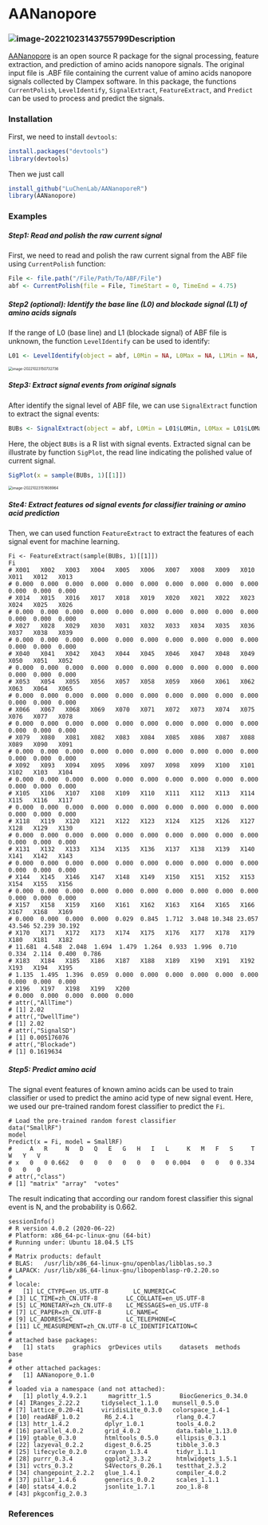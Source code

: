 AANanopore
======

### ![image-20221023143755799](./workflow.png)Description

[AANanopore](https://github.com/LuChenLab/AANanoporeR.git) is an open source R package for the signal processing, feature extraction, and prediction of amino acids nanopore signals. The original input file is .ABF file containing the current value of amino acids nanopore signals collected by Clampex software. In this package, the functions `CurrentPolish`, `LevelIdentify`, `SignalExtract`, `FeatureExtract`, and `Predict` can be used to process and predict the signals.

### Installation  

First, we need to install `devtools`:  

```R
install.packages("devtools")
library(devtools)
```

Then we just call  

```R
install_github("LuChenLab/AANanoporeR")
library(AANanopore)
```

### Examples

##### Step1: Read and polish the raw current signal

First, we need to read and polish the raw current signal from the ABF file using `CurrentPolish` function:

```R
File <- file.path("/File/Path/To/ABF/File")
abf <- CurrentPolish(file = File, TimeStart = 0, TimeEnd = 4.75)
```

##### Step2 (optional): Identify the base line (L0) and blockade signal (L1) of amino acids signals

If the range of L0 (base line) and L1 (blockade signal) of ABF file is unknown, the function `LevelIdentify` can be used to identify:

```R
L01 <- LevelIdentify(object = abf, L0Min = NA, L0Max = NA, L1Min = NA, L1Max = NA)
```

<img src="./inst/LevelIdentify.png" alt="image-20221023150732736" style="zoom: 50%;" />

##### Step3: Extract signal events from original signals

After identify the signal level of ABF file, we can use `SignalExtract` function to extract the signal events:

```R
BUBs <- SignalExtract(object = abf, L0Min = L01$L0Min, L0Max = L01$L0Max, L1Min = L01$L1Min, L1Max = L01$L1Max)
```

Here, the object `BUBs` is a R list with signal events. Extracted signal can be illustrate by function `SigPlot`, the read line indicating the polished value of current signal.

```R
SigPlot(x = sample(BUBs, 1)[[1]])
```

<img src="./inst/SignalPlot.png" alt="image-20221023151808964" style="zoom:50%;" />

##### Ste4: Extract features od signal events for classifier training or amino acid prediction

Then, we can used function `FeatureExtract` to extract the features of each signal event for machine learning.

```
Fi <- FeatureExtract(sample(BUBs, 1)[[1]])
Fi
# X001   X002   X003   X004   X005   X006   X007   X008   X009   X010   X011   X012   X013 
# 0.000  0.000  0.000  0.000  0.000  0.000  0.000  0.000  0.000  0.000  0.000  0.000  0.000 
# X014   X015   X016   X017   X018   X019   X020   X021   X022   X023   X024   X025   X026 
# 0.000  0.000  0.000  0.000  0.000  0.000  0.000  0.000  0.000  0.000  0.000  0.000  0.000 
# X027   X028   X029   X030   X031   X032   X033   X034   X035   X036   X037   X038   X039 
# 0.000  0.000  0.000  0.000  0.000  0.000  0.000  0.000  0.000  0.000  0.000  0.000  0.000 
# X040   X041   X042   X043   X044   X045   X046   X047   X048   X049   X050   X051   X052 
# 0.000  0.000  0.000  0.000  0.000  0.000  0.000  0.000  0.000  0.000  0.000  0.000  0.000 
# X053   X054   X055   X056   X057   X058   X059   X060   X061   X062   X063   X064   X065 
# 0.000  0.000  0.000  0.000  0.000  0.000  0.000  0.000  0.000  0.000  0.000  0.000  0.000 
# X066   X067   X068   X069   X070   X071   X072   X073   X074   X075   X076   X077   X078 
# 0.000  0.000  0.000  0.000  0.000  0.000  0.000  0.000  0.000  0.000  0.000  0.000  0.000 
# X079   X080   X081   X082   X083   X084   X085   X086   X087   X088   X089   X090   X091 
# 0.000  0.000  0.000  0.000  0.000  0.000  0.000  0.000  0.000  0.000  0.000  0.000  0.000 
# X092   X093   X094   X095   X096   X097   X098   X099   X100   X101   X102   X103   X104 
# 0.000  0.000  0.000  0.000  0.000  0.000  0.000  0.000  0.000  0.000  0.000  0.000  0.000 
# X105   X106   X107   X108   X109   X110   X111   X112   X113   X114   X115   X116   X117 
# 0.000  0.000  0.000  0.000  0.000  0.000  0.000  0.000  0.000  0.000  0.000  0.000  0.000 
# X118   X119   X120   X121   X122   X123   X124   X125   X126   X127   X128   X129   X130 
# 0.000  0.000  0.000  0.000  0.000  0.000  0.000  0.000  0.000  0.000  0.000  0.000  0.000 
# X131   X132   X133   X134   X135   X136   X137   X138   X139   X140   X141   X142   X143 
# 0.000  0.000  0.000  0.000  0.000  0.000  0.000  0.000  0.000  0.000  0.000  0.000  0.000 
# X144   X145   X146   X147   X148   X149   X150   X151   X152   X153   X154   X155   X156 
# 0.000  0.000  0.000  0.000  0.000  0.000  0.000  0.000  0.000  0.000  0.000  0.000  0.000 
# X157   X158   X159   X160   X161   X162   X163   X164   X165   X166   X167   X168   X169 
# 0.000  0.000  0.000  0.000  0.029  0.845  1.712  3.048 10.348 23.057 43.546 52.239 30.192 
# X170   X171   X172   X173   X174   X175   X176   X177   X178   X179   X180   X181   X182 
# 11.681  4.548  2.048  1.694  1.479  1.264  0.933  1.996  0.710  0.334  2.114  0.400  0.786 
# X183   X184   X185   X186   X187   X188   X189   X190   X191   X192   X193   X194   X195 
# 1.135  1.495  1.396  0.059  0.000  0.000  0.000  0.000  0.000  0.000  0.000  0.000  0.000 
# X196   X197   X198   X199   X200 
# 0.000  0.000  0.000  0.000  0.000 
# attr(,"AllTime")
# [1] 2.02
# attr(,"DwellTime")
# [1] 2.02
# attr(,"SignalSD")
# [1] 0.005176076
# attr(,"Blockade")
# [1] 0.1619634
```

##### Step5: Predict amino acid

The signal event features of known amino acids can be used to train classifier or used to predict the amino acid type of new signal event. Here, we used our pre-trained random forest classifier to predict the `Fi`.

```
# Load the pre-trained random forest classifier 
data("SmallRF")
model
Predict(x = Fi, model = SmallRF)
#     A   R     N   D   Q   E   G   H   I   L     K   M   F   S     T   W   Y   V
# x   0   0 0.662   0   0   0   0   0   0   0 0.004   0   0   0 0.334   0   0   0
# attr(,"class")
# [1] "matrix" "array"  "votes" 
```

The result indicating that according our random forest classifier this signal event is N, and the probability is 0.662. 

```
sessionInfo()
# R version 4.0.2 (2020-06-22)
# Platform: x86_64-pc-linux-gnu (64-bit)
# Running under: Ubuntu 18.04.5 LTS
# 
# Matrix products: default
# BLAS:   /usr/lib/x86_64-linux-gnu/openblas/libblas.so.3
# LAPACK: /usr/lib/x86_64-linux-gnu/libopenblasp-r0.2.20.so
# 
# locale:
#   [1] LC_CTYPE=en_US.UTF-8       LC_NUMERIC=C
# [3] LC_TIME=zh_CN.UTF-8        LC_COLLATE=en_US.UTF-8
# [5] LC_MONETARY=zh_CN.UTF-8    LC_MESSAGES=en_US.UTF-8
# [7] LC_PAPER=zh_CN.UTF-8       LC_NAME=C
# [9] LC_ADDRESS=C               LC_TELEPHONE=C
# [11] LC_MEASUREMENT=zh_CN.UTF-8 LC_IDENTIFICATION=C
# 
# attached base packages:
#   [1] stats     graphics  grDevices utils     datasets  methods   base
# 
# other attached packages:
#   [1] AANanopore_0.1.0
# 
# loaded via a namespace (and not attached):
#   [1] plotly_4.9.2.1      magrittr_1.5        BiocGenerics_0.34.0
# [4] IRanges_2.22.2      tidyselect_1.1.0    munsell_0.5.0
# [7] lattice_0.20-41     viridisLite_0.3.0   colorspace_1.4-1
# [10] readABF_1.0.2       R6_2.4.1            rlang_0.4.7
# [13] httr_1.4.2          dplyr_1.0.1         tools_4.0.2
# [16] parallel_4.0.2      grid_4.0.2          data.table_1.13.0
# [19] gtable_0.3.0        htmltools_0.5.0     ellipsis_0.3.1
# [22] lazyeval_0.2.2      digest_0.6.25       tibble_3.0.3
# [25] lifecycle_0.2.0     crayon_1.3.4        tidyr_1.1.1
# [28] purrr_0.3.4         ggplot2_3.3.2       htmlwidgets_1.5.1
# [31] vctrs_0.3.2         S4Vectors_0.26.1    testthat_2.3.2
# [34] changepoint_2.2.2   glue_1.4.1          compiler_4.0.2
# [37] pillar_1.4.6        generics_0.0.2      scales_1.1.1
# [40] stats4_4.0.2        jsonlite_1.7.1      zoo_1.8-8
# [43] pkgconfig_2.0.3
```



### References
